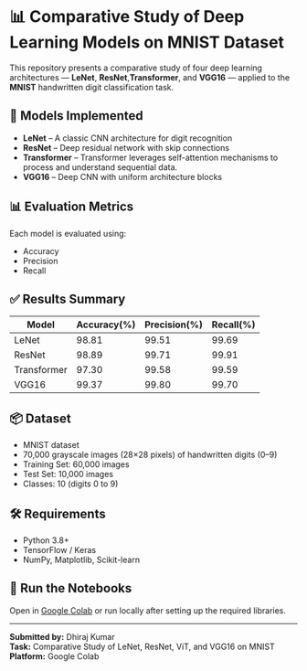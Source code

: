 # 📊 Comparative Study of Deep Learning Models on MNIST Dataset

This repository presents a comparative study of four deep learning architectures — **LeNet**, **ResNet**,**Transformer**, and **VGG16** — applied to the **MNIST** handwritten digit classification task.

## 🧠 Models Implemented
- **LeNet** – A classic CNN architecture for digit recognition
- **ResNet** – Deep residual network with skip connections
- **Transformer** – Transformer leverages self-attention mechanisms to process and understand sequential data.
- **VGG16** – Deep CNN with uniform architecture blocks


## 📊 Evaluation Metrics
Each model is evaluated using:
- Accuracy
- Precision
- Recall

## ✅ Results Summary
| Model      | Accuracy(%) | Precision(%) | Recall(%) | 
|------------|----------|-----------|--------|
| LeNet      | 98.81   | 99.51    | 99.69| 
| ResNet     | 98.89   | 99.71   | 99.91| 
| Transformer      | 97.30  | 99.58   |99.59 |
| VGG16      | 99.37  | 99.80   | 99.70 |

>

## 📦 Dataset
- MNIST dataset
- 70,000 grayscale images (28×28 pixels) of handwritten digits (0–9)  
- Training Set: 60,000 images  
- Test Set: 10,000 images  
- Classes: 10 (digits 0 to 9)


## 🛠️ Requirements
- Python 3.8+
- TensorFlow / Keras
- NumPy, Matplotlib, Scikit-learn

## 🚀 Run the Notebooks
Open in [Google Colab](https://colab.research.google.com/drive/1tvyXBI5-KnvXYq_avEsqyo5KiQFRWQN6#scrollTo=IIThvfT8OnW5) or run locally after setting up the required libraries.

---

**Submitted by:** Dhiraj Kumar  
**Task:** Comparative Study of LeNet, ResNet, ViT, and VGG16 on MNIST  
**Platform:** Google Colab  

